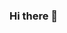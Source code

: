 ### Hi there 👋

<!--
**Grym68/Grym68** is a ✨ _special_ ✨ repository because its `README.md` (this file) appears on your GitHub profile.

#This is the beginning

# This is on the Development branch

## I want this line here
Here are some ideas to get you started:

- 🔭 I’m currently working on a Spotify App
- 🌱 I’m currently learning ...
- 👯 I’m looking to collaborate on ...
- 🤔 I’m looking for help with ...
- 💬 Ask me about ...
- 📫 How to reach me: ...
- 😄 Pronouns: ...
- ⚡ Fun fact: ...
-->
